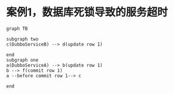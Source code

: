 # 案例1，数据库死锁导致的服务超时

```mermaid
graph TB

subgraph two
c(DubboServiceB) --> d(update row 1)

end
subgraph one
a(DubboServiceA) --> b(update row 1)
b --> f(commit row 1)
a --before commit row 1--> c

end
```

<!--stackedit_data:
eyJoaXN0b3J5IjpbMzE4MDc1NjY1XX0=
-->